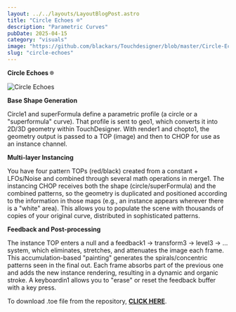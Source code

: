 ```yaml
---
layout: ../../layouts/LayoutBlogPost.astro
title: "Circle Echoes ⌾"
description: "Parametric Curves"
pubDate: 2025-04-15
category: "visuals"
image: "https://github.com/blackars/Touchdesigner/blob/master/Circle-Echoes/circle_echoes-16-9.webp?raw=true"
slug: "circle-echoes"
---
```



**Circle Echoes ⌾** 

![Circle Echoes](https://github.com/blackars/Touchdesigner/blob/master/Circle-Echoes/circle_echoes-16-9.webpf?raw=true)



**Base Shape Generation**

Circle1 and superFormula define a parametric profile (a circle or a "superformula" curve).
That profile is sent to geo1, which converts it into 2D/3D geometry within TouchDesigner.
With render1 and chopto1, the geometry output is passed to a TOP (image) and then to CHOP for use as an instance channel.

**Multi-layer Instancing**

You have four pattern TOPs (red/black) created from a constant + LFOs/Noise and combined through several math operations in merge1.
The instancing CHOP receives both the shape (circle/superFormula) and the combined patterns, so the geometry is duplicated and positioned according to the information in those maps (e.g., an instance appears wherever there is a "white" area).
This allows you to populate the scene with thousands of copies of your original curve, distributed in sophisticated patterns.

**Feedback and Post-processing**

The instance TOP enters a null and a feedback1 → transform3 → level3 → ... system, which eliminates, stretches, and attenuates the image each frame.
This accumulation-based "painting" generates the spirals/concentric patterns seen in the final out. Each frame absorbs part of the previous one and adds the new instance rendering, resulting in a dynamic and organic stroke.
A keyboardin1 allows you to "erase" or reset the feedback buffer with a key press.

To download .toe file from the repository, **[CLICK HERE](https://github.com/blackars/Touchdesigner/tree/master/Circle-Echoes)**.

